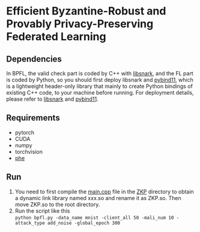 # Efficient Byzantine-Robust and Provably Privacy-Preserving Federated Learning

## Dependencies
In BPFL, the valid check part is coded by C++ with [libsnark](https://github.com/scipr-lab/libsnark), and the FL part is coded by Python, so you should first deploy libsnark and [pybind11](https://github.com/pybind/pybind11), which is a lightweight header-only library that mainly to create Python bindings of existing C++ code, to your machine before running. For deployment details, please refer to [libsnark](https://github.com/scipr-lab/libsnark) and [pybind11](https://github.com/pybind/pybind11).
## Requirements
- pytorch
- CUDA
- numpy
- torchvision
- [phe](https://github.com/data61/python-paillier)
## Run
1. You need to first compile the [main.cpp](https://github.com/BPFL/BPFL/blob/main/ZKP/src/main.cpp) file in the [ZKP](https://github.com/BPFL/BPFL/tree/main/ZKP/src) directory to obtain a dynamic link library named xxx.so and rename it as ZKP.so. Then move ZKP.so to the root directory.
2. Run the script like this   
`python bpfl.py -data_name mnist -client_all 50 -mali_num 10 -attack_type add_noise -global_epoch 300`
